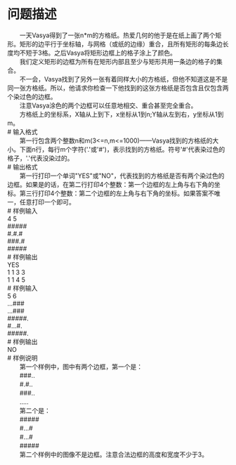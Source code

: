<div id="pcont1" style="margin-top:20px; display:block;">

# 问题描述

<div class="pdcont">　　一天Vasya得到了一张n*m的方格纸。热爱几何的他于是在纸上画了两个矩形。矩形的边平行于坐标轴，与网格（或纸的边缘）重合，且所有矩形的每条边长度均不短于3格。之后Vasya将矩形边框上的格子涂上了颜色。<br/>
　　我们定义矩形的边框为所有在矩形内部且至少与矩形共用一条边的格子的集合。<br/>
　　不一会，Vasya找到了另外一张有着同样大小的方格纸，但他不知道这是不是同一张方格纸。所以，他请求你检查一下他找到的这张方格纸是否包含且仅包含两个染过色的边框。<br/>
　　注意Vasya涂色的两个边框可以任意地相交、重合甚至完全重合。<br/>
　　方格纸上的坐标系，X轴从上到下，x坐标从1到n;Y轴从左到右，y坐标从1到m。</div>
# 输入格式

<div class="pdcont">　　第一行包含两个整数n和m(3&lt;=n,m&lt;=1000)——Vasya找到的方格纸的大小。下面n行，每行m个字符(&#39;.&#39;或&#39;#&#39;)，表示找到的方格纸。符号&#39;#&#39;代表染过色的格子，&#39;.&#39;代表没染过的。</div>
# 输出格式

<div class="pdcont">　　第一行打印一个单词&#34;YES&#34;或&#34;NO&#34;，代表找到的方格纸是否有两个染过色的边框。如果是的话，在第二行打印4个整数：第一个边框的左上角与右下角的坐标。第三行打印4个整数：第二个边框的左上角与右下角的坐标。如果答案不唯一，任意打印一个即可。</div>
# 样例输入

<div class="pddata">4 5<br/>
#####<br/>
#.#.#<br/>
###.#<br/>
#####</div>
# 样例输出

<div class="pddata">YES<br/>
1 1 3 3<br/>
1 1 4 5</div>
# 样例输入

<div class="pddata">5 6<br/>
...###<br/>
...###<br/>
#####.<br/>
#...#.<br/>
#####.</div>
# 样例输出

<div class="pddata">NO</div>
# 样例说明

<div class="pdcont">　　第一个样例中，图中有两个边框，第一个是：<br/>
　　###..<br/>
　　#.#..<br/>
　　###..<br/>
　　.....<br/>
　　第二个是：<br/>
　　#####<br/>
　　#...#<br/>
　　#...#<br/>
　　#####<br/>
　　第二个样例中的图像不是边框。注意合法边框的高度和宽度不少于3。</div>

</div>